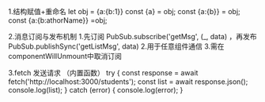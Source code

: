 1.结构赋值+重命名
    let obj = {a:{b:1}}
    const {a} = obj;
    const {a:{b}} = obj;
    const {a:{b:athorName}} =obj;

2.消息订阅与发布机制
    1.先订阅 PubSub.subscribe('getMsg', (_, data) ，再发布 PubSub.publishSync('getListMsg', data)
    2.用于任意组件通信
    3.需在componentWillUnmount中取消订阅

3.fetch 发送请求 （内置函数）
     try {
            const response = await fetch('http://localhost:3000/students');
            const list = await response.json();
            console.log(list);
        } catch (error) {
            console.log(error);
        }